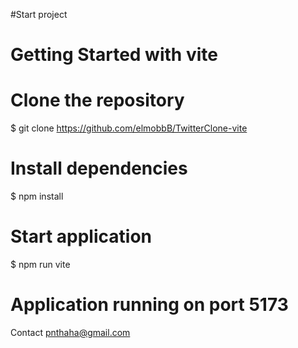 #Start project
# Getting Started with vite

# Clone the repository
$ git clone https://github.com/elmobbB/TwitterClone-vite

# Install dependencies
$ npm install

# Start application
$ npm run vite

# Application running on port 5173

Contact
pnthaha@gmail.com
